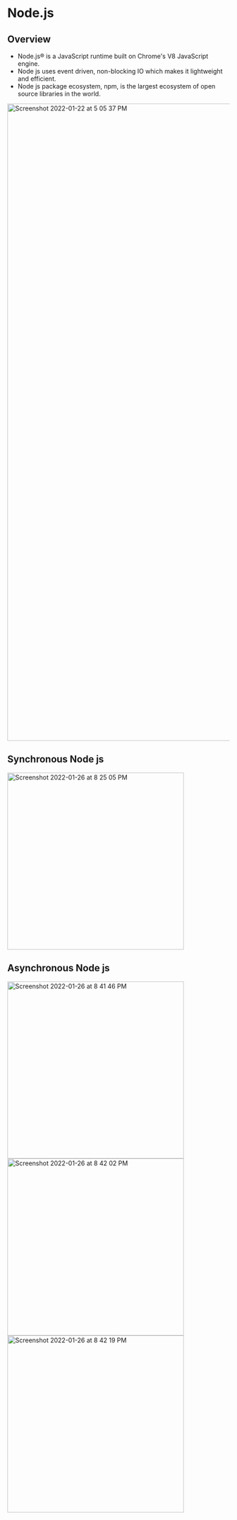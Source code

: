 # Node.js

## Overview
- Node.js® is a JavaScript runtime built on Chrome's V8 JavaScript engine.
- Node js uses event driven, non-blocking IO which makes it lightweight and efficient.
- Node js package ecosystem, npm, is the largest ecosystem of open source libraries in the world.
<img width="1440" alt="Screenshot 2022-01-22 at 5 05 37 PM" src="https://user-images.githubusercontent.com/33754197/150636961-3a12cc7d-0638-4c44-a961-c74de9af1e9f.png">


## Synchronous Node js
<img width="400" alt="Screenshot 2022-01-26 at 8 25 05 PM" src="https://user-images.githubusercontent.com/33754197/151188311-500b54cb-95c5-4e4b-92bf-ea32b377a556.png">

## Asynchronous Node js
<img width="400" alt="Screenshot 2022-01-26 at 8 41 46 PM" src="https://user-images.githubusercontent.com/33754197/151190129-9c386758-4526-4c50-8ff8-2306546b5149.png">
<img width="400" alt="Screenshot 2022-01-26 at 8 42 02 PM" src="https://user-images.githubusercontent.com/33754197/151190142-bd11033e-3e96-45c1-87a0-2cfe0e05bca6.png">
<img width="400" alt="Screenshot 2022-01-26 at 8 42 19 PM" src="https://user-images.githubusercontent.com/33754197/151190157-2c6fe521-1dfc-4a2e-88e8-4b66e8ec8202.png">
